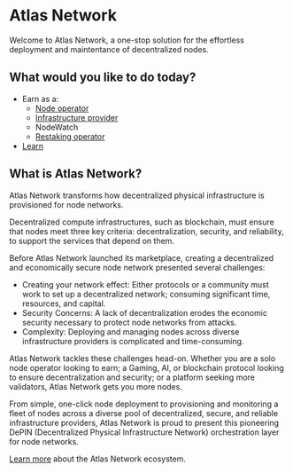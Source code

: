 # Atlas Network

Welcome to Atlas Network, a one-stop solution for the effortless deployment and maintentance of decentralized nodes. 

## What would you like to do today?

- Earn as a:
	- [Node operator](https://docs.atlasnetwork.dev/docs/Node%20Operators)
	- [Infrastructure provider](https://docs.atlasnetwork.dev/docs/Providers)
	- NodeWatch
	- [Restaking operator](https://docs.atlasnetwork.dev/docs/Restaking%20Operators)
- [Learn](learn.md)

## What is Atlas Network?

Atlas Network transforms how decentralized physical infrastructure is provisioned for node networks.

Decentralized compute infrastructures, such as blockchain, must ensure that nodes meet three key criteria: decentralization, security, and reliability, to support the services that depend on them.

Before Atlas Network launched its marketplace, creating a decentralized and economically secure node network presented several challenges:

- Creating your network effect: Either protocols or a community must work to set up a decentralized network; consuming significant time, resources, and capital.
- Security Concerns: A lack of decentralization erodes the economic security necessary to protect node networks from attacks.
- Complexity: Deploying and managing nodes across diverse infrastructure providers is complicated and time-consuming.

Atlas Network tackles these challenges head-on. Whether you are a solo node operator looking to earn; a Gaming, AI, or blockchain protocol looking to ensure decentralization and security; or a platform seeking more validators, Atlas Network gets you more nodes.

From simple, one-click node deployment to provisioning and monitoring a fleet of nodes across a diverse pool of decentralized, secure, and reliable infrastructure providers, Atlas Network is proud to present this pioneering DePIN (Decentralized Physical Infrastructure Network) orchestration layer for node networks.

[Learn more](learn.md) about the Atlas Network ecosystem.